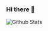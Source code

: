 ### Hi there 👋

![Github Stats](https://github-readme-stats.vercel.app/api?username=dairongpeng&show_icons=true)
